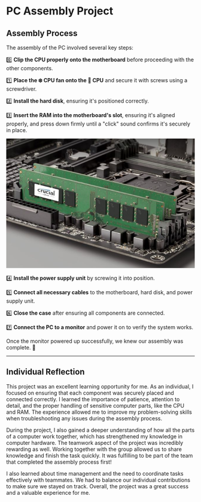# PC Assembly Project

## Assembly Process

The assembly of the PC involved several key steps:

0️⃣ **Clip the CPU properly onto the motherboard** before proceeding with the other components.

1️⃣ **Place the ❄️ CPU fan onto the 🧠 CPU** and secure it with screws using a screwdriver.

2️⃣ **Install the hard disk**, ensuring it's positioned correctly.

3️⃣ **Insert the RAM into the motherboard's slot**, ensuring it's aligned properly, and press down firmly until a "click" sound confirms it's securely in place.

![RAM image](https://github.com/looiyuxiang/SECP1513-05-Technology_and-_Information_System_24-25/blob/1a0c0aad119301f36f964fa6d9031e9cabe10a2e/PCAssemble/img.jpg)

4️⃣ **Install the power supply unit** by screwing it into position.

5️⃣ **Connect all necessary cables** to the motherboard, hard disk, and power supply unit.

6️⃣ **Close the case** after ensuring all components are connected.

7️⃣ **Connect the PC to a monitor** and power it on to verify the system works.

Once the monitor powered up successfully, we knew our assembly was complete. 🎉

---

## Individual Reflection

This project was an excellent learning opportunity for me. As an individual, I focused on ensuring that each component was securely placed and connected correctly. I learned the importance of patience, attention to detail, and the proper handling of sensitive computer parts, like the CPU and RAM. The experience allowed me to improve my problem-solving skills when troubleshooting any issues during the assembly process.

During the project, I also gained a deeper understanding of how all the parts of a computer work together, which has strengthened my knowledge in computer hardware. The teamwork aspect of the project was incredibly rewarding as well. Working together with the group allowed us to share knowledge and finish the task quickly. It was fulfilling to be part of the team that completed the assembly process first!

I also learned about time management and the need to coordinate tasks effectively with teammates. We had to balance our individual contributions to make sure we stayed on track. Overall, the project was a great success and a valuable experience for me.
